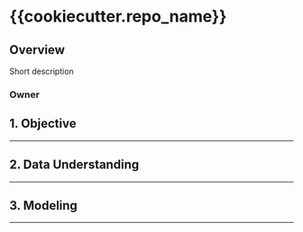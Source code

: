 # {{cookiecutter.repo_name}}

## Overview
Short description

### Owner
## 1. Objective
----------------------------------------------------------------
## 2. Data Understanding
----------------------------------------------------------------
## 3. Modeling
----------------------------------------------------------------
